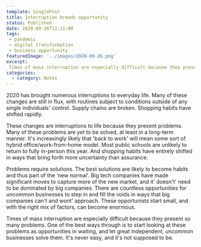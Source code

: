 ```yaml
---
template: SinglePost
title: Interruption breeds opportunity
status: Published
date: 2020-09-26T11:11:00
tags:
 - pandemic
 - digital transformation
 - business opportunity
featuredImage: '../images/2020-09-26.png'
excerpt:
 Times of mass interruption are especially difficult because they present so many problems. One of the best ways through is to start looking at these problems as opportunities in waiting, and let great independent, *uncommon* businesses solve them.
categories:
  - category: Notes
---
```

2020 has brought numerous interruptions to everyday life. Many of these changes are still in flux, with routines subject to conditions outside of any single individuals' control. Supply chains are broken. Shopping habits have shifted rapidly.

These changes are interruptions to life because they present problems. Many of these problems are yet to be solved, at least in a long-term manner. It's increasingly likely that 'back to work' will mean some sort of hybrid office/work-from-home model. Most public schools are unlikely to return to fully in-person this year. And shopping habits have entirely shifted in ways that bring forth more uncertainty than assurance.

Problems require solutions. The best solutions are likely to become habits and thus part of the 'new normal'. Big tech companies have made significant moves to capture more of the new market, and it' doesn't' need to be dominated by big companies. There are countless opportunities for *uncommon* businesses to step in and fill the voids in ways that big companies can't and wont' approach. These opportunists start small, and with the right mix of factors, can become enormous.

Times of mass interruption are especially difficult because they present so many problems. One of the best ways through is to start looking at these problems as opportunities in waiting, and let great independent, *uncommon* businesses solve them. It's never easy, and it's not supposed to be.

